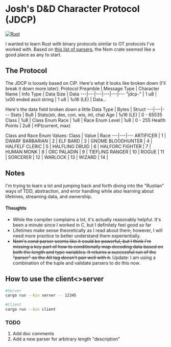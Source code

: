 # Josh's D&D Character Protocol (JDCP)
[![Rust](https://github.com/ShadowTigger333/jdcp/actions/workflows/rust.yml/badge.svg)](https://github.com/ShadowTigger333/jdcp/actions/workflows/rust.yml)

I wanted to learn Rust with binary protocols similar to OT protocols I've worked with. Based on [this list of parsers](https://lib.rs/parsing), the Nom crate seemed like a good place as any to start. 

## The Protocol
The JDCP is loosely based on CIP. Here's what it looks like broken down (I'll break it down more later):
Protocol Preamble | Message Type | Character Name | Info Type | Data Size | Data
---|---|---|---|---|---
"jdcp-" | 1 u8 | \x00 ended ascii string | 1 u8 | 1u16 (LE) | Data... 

Here's the data field broken down a little
Data Type | Bytes | Struct
---|---|---
Stats | 6u8 | Stats(str, dex, con, wis, int, cha)
Age | 1u16 (LE) | 0 - 65535
Class | 1u8  | Class Enum
Race | 1u8 | Race Enum
Level | 1u8 | 0 - 255
Health Points | 2u8 | HP(current, max)

Class and Race Enum Values:
Class | Value | Race
---|---|---
ARTIFICER | 1 | DWARF
BARBARIAN | 2 | ELF
BARD | 3 | GNOME
BLOODHUNTER | 4 | HALFELF
CLERIC | 5 | HALFLING
DRUID | 6 | HALFORC
FIGHTER | 7 | HUMAN
MONK | 8 | ORC
PALADIN | 9 | TIEFLING
RANGER | 10 |
ROGUE | 11 |
SORCERER | 12 |
WARLOCK | 13 |
WIZARD | 14 |

## Notes
I'm trying to learn a lot and jumping back and forth diving into the "Rustian" ways of TDD, abstraction, and error handling while also learning about lifetimes, streaming data, and ownership.

#### Thoughts
* While the compiler complains a lot, it's actually reasonably helpful. It's been a minute since I worked in C, but I definitely feel good so far
* Lifetimes make sense theoretically as I read about them; however, I will need more practice to better understand them experientially.
* ~~Nom's cond parser seems like it could be powerful, but I think I'm missing a key part of how to conditionally map decoding data based on both the length and type variables. It returns a successful run of the "parser" so the Alt tag doesn't pair well with it.~~ Update: I am using a combination of the tuple and validate parsers to do this now.

## How to use the client<>server
```bash
#Server
cargo run --bin server -- 12345

#Client
cargo run --bin client
```


### TODO
1. Add doc comments
1. Add a new parser for arbitrary length "description"
